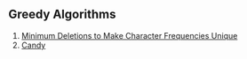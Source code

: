 ## Greedy Algorithms

1. [Minimum Deletions to Make Character Frequencies Unique](minimum_deletions_to_make_character_frequencies_unique.py)
2. [Candy](candy.py)
